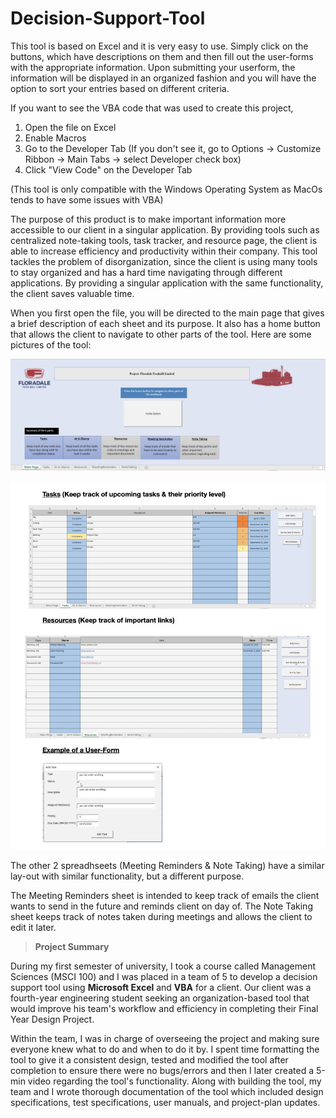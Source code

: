 # Decision-Support-Tool

This tool is based on Excel and it is very easy to use. Simply click on the buttons, which have descriptions on them and then fill out the user-forms with the appropriate information. Upon submitting your userform, the information will be displayed in an organized fashion and you will have the option to sort your entries based on different criteria.

If you want to see the VBA code that was used to create this project,

1. Open the file on Excel
2. Enable Macros
3. Go to the Developer Tab (If you don't see it, go to Options -> Customize Ribbon -> Main Tabs -> select Developer check box)
4. Click "View Code" on the Developer Tab

(This tool is only compatible with the Windows Operating System as MacOs tends to have some issues with VBA) 

The purpose of this product is to make important information more accessible to our client in a singular application. By providing tools such as centralized note-taking tools, task tracker, and resource page, the client is able to increase efficiency and productivity within their company. This tool tackles the problem of disorganization, since the client is using many tools to stay organized and has a hard time navigating through different applications. By providing a singular application with the same functionality, the client saves valuable time. 

When you first open the file, you will be directed to the main page that gives a brief description of each sheet and its purpose. It also has a home button that allows the client to navigate to other parts of the tool. Here are some pictures of the tool: 

![Screenshot1](https://github.com/Yaathavi/Decision-Support-Tool/blob/main/screenshot.png?raw=true)

![Screenshot2](https://github.com/Yaathavi/Decision-Support-Tool/blob/main/Screenshot2.png?raw=true)

The other 2 spreadhseets (Meeting Reminders & Note Taking) have a similar lay-out with similar functionality, but a different purpose.

The Meeting Reminders sheet is intended to keep track of emails the client wants to send in the future and reminds client on day of. 
The Note Taking sheet keeps track of notes taken during meetings and allows the client to edit it later.

> **Project Summary**

During my first semester of university, I took a course called Management Sciences (MSCI 100) and I was placed in a team of 5 to develop a decision support tool using **Microsoft Excel** and **VBA** for a client. Our client was a fourth-year engineering student seeking an organization-based tool that would improve his team's workflow and efficiency in completing their Final Year Design Project. 

Within the team, I was in charge of overseeing the project and making sure everyone knew what to do and when to do it by. I spent time formatting the tool to give it a consistent design, tested and modified the tool after completion to ensure there were no bugs/errors and then I later created a 5-min video regarding the tool's functionality. Along with building the tool, my team and I wrote thorough documentation of the tool which included design specifications, test specifications, user manuals, and project-plan updates.


